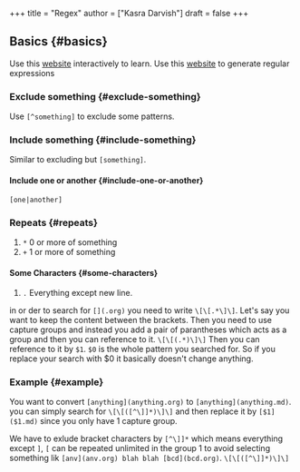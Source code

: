 +++
title = "Regex"
author = ["Kasra Darvish"]
draft = false
+++

## Basics {#basics}

Use this [website](https://regexr.com/) interactively to learn.
Use this [website](https://regex-generator.olafneumann.org/) to generate regular expressions


### Exclude something {#exclude-something}

Use `[^something]` to exclude some patterns.


### Include something {#include-something}

Similar to excluding but `[something]`.


#### Include one or another {#include-one-or-another}

`[one|another]`


### Repeats {#repeats}

1.  `*` 0 or more of something
2.  `+` 1 or more of something


#### Some Characters {#some-characters}

1.  `.` Everything except new line.

in or der to search for `[](.org)` you need to write `\[\[.*\]\]`.
Let's say you want to keep the content between the brackets. Then you need to use capture groups and instead you add a pair of parantheses which acts as a group and then you can reference to it.
`\[\[(.*)\]\]`
Then you can reference to it by `$1`. `$0` is the whole pattern you searched for. So if you replace your search with $0 it basically doesn't change anything.


### Example {#example}

You want to convert `[anything](anything.org)` to `[anything](anything.md)`. you can simply search for `\[\[([^\]]*)\]\]` and then replace it by `[$1]($1.md)` since you only have 1 capture group.

We have to exlude bracket characters by `[^\]]*` which means everything except `]`, `[` can be repeated unlimited in the group 1 to avoid selecting something lik `[anv](anv.org) blah blah [bcd](bcd.org)`.
`\[\[([^\]]*)\]\]`
